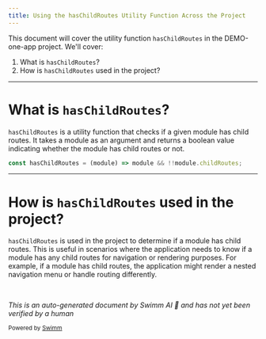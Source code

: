```yaml
---
title: Using the hasChildRoutes Utility Function Across the Project
---
```

This document will cover the utility function `hasChildRoutes` in the DEMO-one-app project. We'll cover:

1. What is `hasChildRoutes`?
2. How is `hasChildRoutes` used in the project?

<SwmSnippet path="/src/universal/utils/hasChildRoutes.js" line="17">

---

# What is `hasChildRoutes`?

`hasChildRoutes` is a utility function that checks if a given module has child routes. It takes a module as an argument and returns a boolean value indicating whether the module has child routes or not.

```javascript
const hasChildRoutes = (module) => module && !!module.childRoutes;
```

---

</SwmSnippet>

# How is `hasChildRoutes` used in the project?

`hasChildRoutes` is used in the project to determine if a module has child routes. This is useful in scenarios where the application needs to know if a module has any child routes for navigation or rendering purposes. For example, if a module has child routes, the application might render a nested navigation menu or handle routing differently.

&nbsp;

*This is an auto-generated document by Swimm AI 🌊 and has not yet been verified by a human*

<SwmMeta version="3.0.0" repo-id="Z2l0aHViJTNBJTNBREVNTy1vbmUtYXBwJTNBJTNBZ2lsYWRuYXZvdA==" repo-name="DEMO-one-app" doc-type="follow-up"><sup>Powered by [Swimm](/)</sup></SwmMeta>
